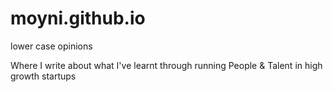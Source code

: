 # moyni.github.io
lower case opinions

Where I write about what I've learnt through running People & Talent in high growth startups
